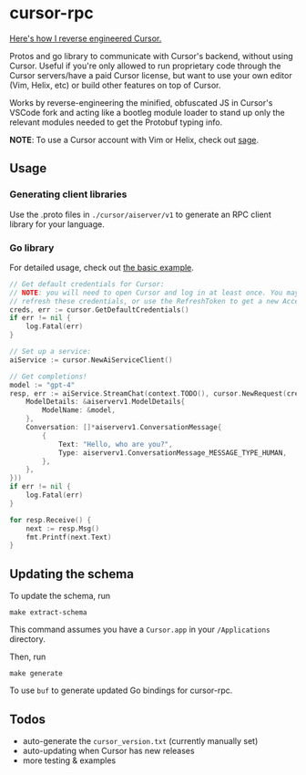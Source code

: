 # cursor-rpc

[Here's how I reverse engineered Cursor.](https://ev.dev/posts/reverse-engineering-cursor)

Protos and go library to communicate with Cursor's backend, without using Cursor. Useful if you're only allowed to run proprietary code through the Cursor servers/have a paid Cursor license, but want to use your own editor (Vim, Helix, etc) or build other features on top of Cursor.

Works by reverse-engineering the minified, obfuscated JS in Cursor's VSCode fork and acting like a bootleg module loader to stand up only the relevant modules needed to get the Protobuf typing info.

**NOTE**: To use a Cursor account with Vim or Helix, check out [sage](https://github.com/everestmz/sage).

## Usage

### Generating client libraries

Use the .proto files in `./cursor/aiserver/v1` to generate an RPC client library for your language.

### Go library

For detailed usage, check out [the basic example](cmd/example/main.go).

```go
// Get default credentials for Cursor:
// NOTE: you will need to open Cursor and log in at least once. You may need to re-login to
// refresh these credentials, or use the RefreshToken to get a new AccessToken.
creds, err := cursor.GetDefaultCredentials()
if err != nil {
	log.Fatal(err)
}

// Set up a service:
aiService := cursor.NewAiServiceClient()

// Get completions!
model := "gpt-4"
resp, err := aiService.StreamChat(context.TODO(), cursor.NewRequest(creds, &aiserverv1.GetChatRequest{
	ModelDetails: &aiserverv1.ModelDetails{
		ModelName: &model,
	},
	Conversation: []*aiserverv1.ConversationMessage{
		{
			Text: "Hello, who are you?",
			Type: aiserverv1.ConversationMessage_MESSAGE_TYPE_HUMAN,
		},
	},
}))
if err != nil {
	log.Fatal(err)
}

for resp.Receive() {
	next := resp.Msg()
	fmt.Printf(next.Text)
}
```

## Updating the schema

To update the schema, run

```console
make extract-schema
```

This command assumes you have a `Cursor.app` in your `/Applications` directory.

Then, run

```console
make generate
```

To use `buf` to generate updated Go bindings for cursor-rpc.


## Todos

- auto-generate the `cursor_version.txt` (currently manually set)
- auto-updating when Cursor has new releases
- more testing & examples
